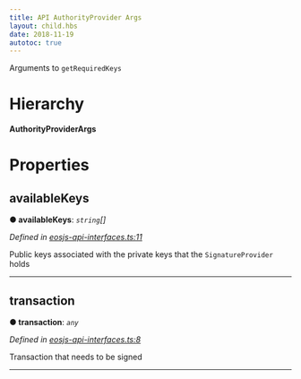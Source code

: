 ```yaml
---
title: API AuthorityProvider Args
layout: child.hbs
date: 2018-11-19
autotoc: true
---
```


Arguments to `getRequiredKeys`

# Hierarchy

**AuthorityProviderArgs**

# Properties

<a id="availablekeys"></a>

##  availableKeys

**● availableKeys**: *`string`[]*

*Defined in [eosjs-api-interfaces.ts:11](https://github.com/EOSIO/eosjs/blob/e5ca122/src/eosjs-api-interfaces.ts#L11)*

Public keys associated with the private keys that the `SignatureProvider` holds

___
<a id="transaction"></a>

##  transaction

**● transaction**: *`any`*

*Defined in [eosjs-api-interfaces.ts:8](https://github.com/EOSIO/eosjs/blob/e5ca122/src/eosjs-api-interfaces.ts#L8)*

Transaction that needs to be signed

___
